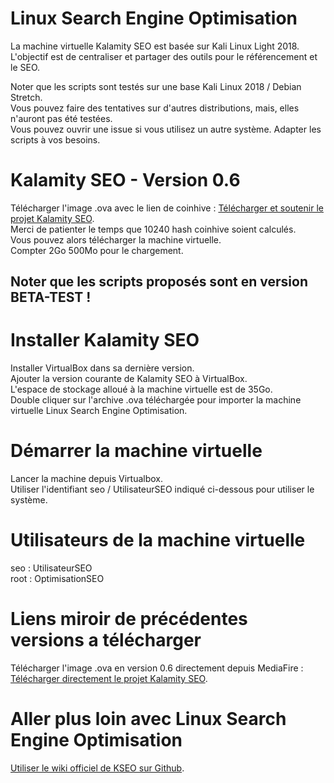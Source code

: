 # Linux Search Engine Optimisation
La machine virtuelle Kalamity SEO est basée sur Kali Linux Light 2018.<br/>
L'objectif est de centraliser et partager des outils pour le référencement et le SEO.<br/>

Noter que les scripts sont testés sur une base Kali Linux 2018 / Debian Stretch.<br/>
Vous pouvez faire des tentatives sur d'autres distributions, mais, elles n'auront pas été testées.<br/>
Vous pouvez ouvrir une issue si vous utilisez un autre système. Adapter les scripts à vos besoins.

# Kalamity SEO - Version 0.6
Télécharger l'image .ova avec le lien de coinhive : [Télécharger et soutenir le projet Kalamity SEO](https://cnhv.co/1t19w).<br/>
Merci de patienter le temps que 10240 hash coinhive soient calculés.<br/>
Vous pouvez alors télécharger la machine virtuelle.<br/>
Compter 2Go 500Mo pour le chargement.<br/>

## Noter que les scripts proposés sont en version BETA-TEST !

# Installer Kalamity SEO
Installer VirtualBox dans sa dernière version.<br/>
Ajouter la version courante de Kalamity SEO à VirtualBox.<br/>
L'espace de stockage alloué à la machine virtuelle est de 35Go.<br/>
Double cliquer sur l'archive .ova téléchargée pour importer la machine virtuelle Linux Search Engine Optimisation.

# Démarrer la machine virtuelle
Lancer la machine depuis Virtualbox.<br/>
Utiliser l'identifiant seo / UtilisateurSEO indiqué ci-dessous pour utiliser le système.

# Utilisateurs de la machine virtuelle
seo : UtilisateurSEO<br/>
root : OptimisationSEO

# Liens miroir de précédentes versions a télécharger
Télécharger l'image .ova en version 0.6 directement depuis MediaFire : [Télécharger directement le projet Kalamity SEO](http://www.mediafire.com/file/fjonw60dh0nqywp/Kali%20SEO.ova).

# Aller plus loin avec Linux Search Engine Optimisation
[Utiliser le wiki officiel de KSEO sur Github](https://github.com/ZerooCool/Linux-Search-Engine-Optimisation/wiki/).
